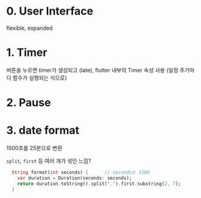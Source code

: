 # 0. User Interface

flexible, expanded





# 1. Timer

버튼을 누르면 timer가 생성되고 (late), flutter 내부의 Timer 속성 사용 (일정 주기마다 함수가 실행되는 식으로)



# 2. Pause



# 3. date format

1500초를 25분으로 변환 

`split`, `first` 등 여러 개가 섞인 느낌?

```dart
  String format(int seconds) {		// seconds는 1500
    var duration = Duration(seconds: seconds);
    return duration.toString().split(".").first.substring(2, 7);
  }
```

